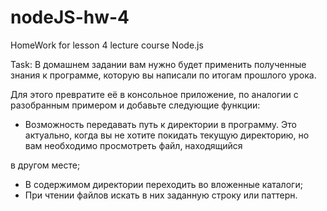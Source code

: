 # nodeJS-hw-4
HomeWork for lesson 4 lecture course Node.js

Task:
В домашнем задании вам нужно будет применить полученные знания к программе, которую вы написали по итогам прошлого урока.

Для этого превратите её в консольное приложение, по аналогии с разобранным примером и добавьте следующие функции:
* Возможность передавать путь к директории в программу. Это актуально, когда вы не хотите покидать текущую директорию, но вам необходимо просмотреть файл, находящийся 

в другом месте;
* В содержимом директории переходить во вложенные каталоги;
* При чтении файлов искать в них заданную строку или паттерн.
